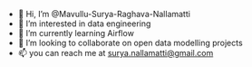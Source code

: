 - 👋 Hi, I’m @Mavullu-Surya-Raghava-Nallamatti
- 👀 I’m interested in data engineering
- 🌱 I’m currently learning Airflow
- 💞️ I’m looking to collaborate on open data modelling projects
- 📫 you can reach me at surya.nallamatti@gmail.com

<!---
Mavullu-Surya-Raghava-Nallamatti/Mavullu-Surya-Raghava-Nallamatti is a ✨ special ✨ repository because its `README.md` (this file) appears on your GitHub profile.
You can click the Preview link to take a look at your changes.
--->
